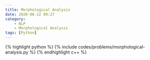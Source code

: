 ```yaml
---
title: Morphological Analysis
date: 2020-06-22 09:27
category:
    - NLP
    - Morphological Analysis
tags: [Python]
---
```


{% highlight python %}
{% include codes/problems/morphological-analysis.py %}
{% endhighlight c++ %}
